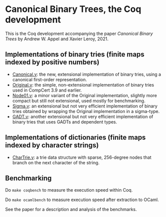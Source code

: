 # Canonical Binary Trees, the Coq development

This is the Coq development accompanying the paper *Canonical Binary Trees* by Andrew W. Appel and Xavier Leroy, 2021.

## Implementations of binary tries (finite maps indexed by positive numbers)

* [Canonical.v](https://xavierleroy.org/canonical-binary-tries/Tries.Canonical.html): the new, extensional implementation of binary tries, using a canonical first-order representation.
* [Original.v](https://xavierleroy.org/canonical-binary-tries/Tries.Original.html): the simple, non-extensional implementation of binary tries used in CompCert 3.9 and earlier.
* [Node01.v](https://xavierleroy.org/canonical-binary-tries/Tries.Node01.html): a minor variant of the Original implementation, slightly more compact but still not extensional, used mostly for benchmarking.
* [Sigma.v](https://xavierleroy.org/canonical-binary-tries/Tries.Sigma.html): an extensional but not very efficient implementation of binary tries obtained by wrapping the Original implementation in a sigma-type.
* [GADT.v](https://xavierleroy.org/canonical-binary-tries/Tries.GADT.html): another extensional but not very efficient implementation of binary tries that uses GADTs and dependent types.

## Implementations of dictionaries (finite maps indexed by character strings)

* [CharTrie.v](https://xavierleroy.org/canonical-binary-tries/Tries.CharTrie.html): a trie data structure with sparse, 256-degree nodes that branch on the next character of the string.

## Benchmarking

Do `make coqbench` to measure the execution speed within Coq.

Do `make ocamlbench` to measure execution speed after extraction to OCaml.

See the paper for a description and analysis of the benchmarks.

